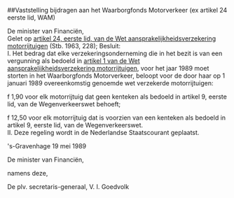 <meta http-equiv='Content-Type' content='text/html; charset=utf-8' />

##Vaststelling bijdragen aan het Waarborgfonds Motorverkeer (ex artikel 24 eerste lid, WAM)

De minister van Financiën,  
Gelet op [artikel 24, eerste lid, van de Wet aansprakelijkheidsverzekering motorrijtuigen](../../../../../../../../../../../../wet/wet/aansprakelijkheidsverzekering/motorrijtuigen/BWBR0002415/README.md) (Stb. 1963, 228);
Besluit:      
I.  Het bedrag dat elke verzekeringsonderneming die in het bezit is van een vergunning als bedoeld in [artikel 1 van de Wet aansprakelijkheidsverzekering motorrijtuigen](../../../../../../../../../../../../wet/wet/aansprakelijkheidsverzekering/motorrijtuigen/BWBR0002415/README.md), voor het jaar 1989 moet storten in het Waarborgfonds Motorverkeer, beloopt voor de door haar op 1 januari 1989 overeenkomstig genoemde wet verzekerde motorrijtuigen: 

f 1,90 voor elk motorrijtuig dat geen kenteken als bedoeld in artikel 9, eerste lid, van de Wegenverkeerswet behoeft;  

f 12,50 voor elk motorrijtuig dat is voorzien van een kenteken als bedoeld in artikel 9, eerste lid, van de Wegenverkeerswet.     
II.  Deze regeling wordt in de Nederlandse Staatscourant geplaatst.      

's-Gravenhage 
19 mei 1989    

De 
minister van Financiën,  

namens deze, 

De 
plv. secretaris-generaal, 
V. I. Goedvolk      
